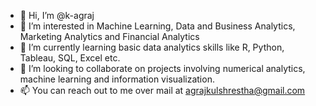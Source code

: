 - 👋 Hi, I’m @k-agraj
- 👀 I’m interested in Machine Learning, Data and Business Analytics, Marketing Analytics and Financial Analytics
- 🌱 I’m currently learning basic data analytics skills like R, Python, Tableau, SQL, Excel etc.
- 💞️ I’m looking to collaborate on projects involving numerical analytics, machine learning and information visualization.
- 📫 You can reach out to me over mail at agrajkulshrestha@gmail.com

<!---
k-agraj/k-agraj is a ✨ special ✨ repository because its `README.md` (this file) appears on your GitHub profile.
You can click the Preview link to take a look at your changes.
--->
